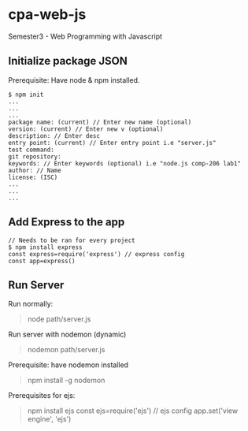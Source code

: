 # cpa-web-js
Semester3 - Web Programming with Javascript

## Initialize package JSON
Prerequisite: Have node & npm installed.
```
$ npm init
...
...
...
package name: (current) // Enter new name (optional)
version: (current) // Enter new v (optional)
description: // Enter desc
entry point: (current) // Enter entry point i.e "server.js"
test command: 
git repository:
keywords: // Enter keywords (optional) i.e "node.js comp-206 lab1"
author: // Name 
license: (ISC) 
...
...
...
```

## Add Express to the app
```
// Needs to be ran for every project
$ npm install express
const express=require('express') // express config
const app=express()
```


## Run Server
Run normally:
> node path/server.js

Run server with nodemon (dynamic)
> nodemon path/server.js

Prerequisite: have nodemon installed
> npm install -g nodemon

Prerequisites for ejs: 
> npm install ejs
> const ejs=require('ejs') // ejs config
> app.set('view engine', 'ejs')